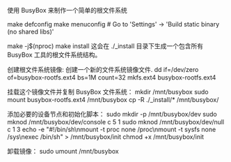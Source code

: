 使用 BusyBox 来制作一个简单的根文件系统

make defconfig
make menuconfig  # Go to 'Settings' -> 'Build static binary (no shared libs)'

make -j$(nproc)
make install
这会在 ./_install 目录下生成一个包含所有 BusyBox 工具的根文件系统结构。

创建根文件系统镜像: 创建一个新的文件系统镜像文件.
dd if=/dev/zero of=busybox-rootfs.ext4 bs=1M count=32
mkfs.ext4 busybox-rootfs.ext4

挂载这个镜像文件并复制 BusyBox 文件系统：
mkdir /mnt/busybox
sudo mount busybox-rootfs.ext4 /mnt/busybox
cp -R ./_install/* /mnt/busybox/

添加必要的设备节点和初始化脚本：
sudo mkdir -p /mnt/busybox/dev
sudo mknod /mnt/busybox/dev/console c 5 1
sudo mknod /mnt/busybox/dev/null c 1 3
echo -e "#!/bin/sh\nmount -t proc none /proc\nmount -t sysfs none /sys\nexec /bin/sh" > /mnt/busybox/init
chmod +x /mnt/busybox/init

卸载镜像：
sudo umount /mnt/busybox

